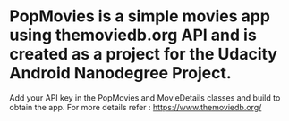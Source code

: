 # PopMovies is a simple movies app using themoviedb.org API and is created as a project for the Udacity Android Nanodegree Project.
Add your API key in the PopMovies and MovieDetails classes and build to obtain the app.
For more details refer : https://www.themoviedb.org/
